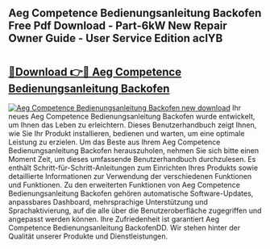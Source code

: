 ## Aeg Competence Bedienungsanleitung Backofen Free Pdf Download - Part-6kW New Repair Owner Guide - User Service Edition aclYB

# <h2><a href="http://df61vb.blite.top/?on=Aeg+Competence+Bedienungsanleitung+Backofen">🔗Download 👉🔴 Aeg Competence Bedienungsanleitung Backofen</a></h2>

[![Aeg Competence Bedienungsanleitung Backofen new download](https://i.imgur.com/lujVjoI.png)](http://df61vb.blite.top/?on=Aeg+Competence+Bedienungsanleitung+Backofen)
Ihr neues Aeg Competence Bedienungsanleitung Backofen wurde entwickelt, um Ihnen das Leben zu erleichtern. Dieses Benutzerhandbuch zeigt Ihnen, wie Sie Ihr Produkt installieren, bedienen und warten, um eine optimale Leistung zu erzielen. Um das Beste aus Ihrem Aeg Competence Bedienungsanleitung Backofen herauszuholen, nehmen Sie sich bitte einen Moment Zeit, um dieses umfassende Benutzerhandbuch durchzulesen. Es enthält Schritt-für-Schritt-Anleitungen zum Einrichten Ihres Produkts sowie detaillierte Informationen zur Verwendung der verschiedenen Funktionen und Funktionen. Zu den erweiterten Funktionen von Aeg Competence Bedienungsanleitung Backofen gehören automatische Software-Updates, anpassbares Dashboard, mehrsprachige Unterstützung und Sprachaktivierung, auf die alle über die Benutzeroberfläche zugegriffen und angepasst werden können. Ihre Zufriedenheit ist garantiert Aeg Competence Bedienungsanleitung BackofenDD. Wir stehen hinter der Qualität unserer Produkte und Dienstleistungen.

